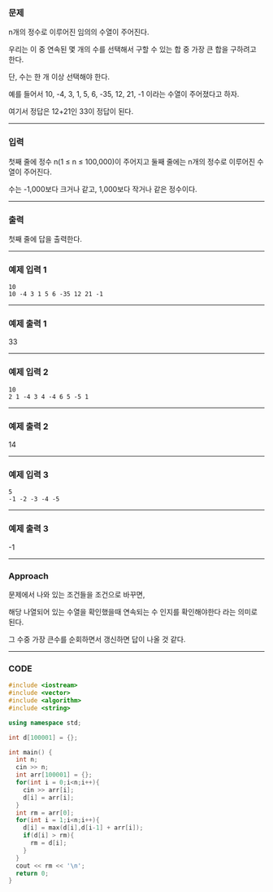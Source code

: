 ### 문제

n개의 정수로 이루어진 임의의 수열이 주어진다.

우리는 이 중 연속된 몇 개의 수를 선택해서 구할 수 있는 합 중 가장 큰 합을 구하려고 한다.

단, 수는 한 개 이상 선택해야 한다.

예를 들어서 10, -4, 3, 1, 5, 6, -35, 12, 21, -1 이라는 수열이 주어졌다고 하자. 

여기서 정답은 12+21인 33이 정답이 된다.

------------------------------------

### 입력

첫째 줄에 정수 n(1 ≤ n ≤ 100,000)이 주어지고 둘째 줄에는 n개의 정수로 이루어진 수열이 주어진다. 

수는 -1,000보다 크거나 같고, 1,000보다 작거나 같은 정수이다.

------------------------------------

### 출력

첫째 줄에 답을 출력한다.

------------------------------------

### 예제 입력 1 
```
10
10 -4 3 1 5 6 -35 12 21 -1
```

------------------------------------

### 예제 출력 1 

33

------------------------------------

### 예제 입력 2 
```
10
2 1 -4 3 4 -4 6 5 -5 1
```

------------------------------------

### 예제 출력 2 

14

------------------------------------

### 예제 입력 3 
```
5
-1 -2 -3 -4 -5
```
------------------------------------

### 예제 출력 3 

-1

------------------------------------

### Approach

문제에서 나와 있는 조건들을 조건으로 바꾸면,

해당 나열되어 있는 수열을 확인했을때 연속되는 수 인지를 확인해야한다 라는 의미로 된다.

그 수중 가장 큰수를 순회하면서 갱신하면 답이 나올 것 같다.

------------------------------------

### CODE

```C++
#include <iostream>
#include <vector>
#include <algorithm>
#include <string>

using namespace std;

int d[100001] = {};

int main() {
  int n;
  cin >> n;
  int arr[100001] = {};
  for(int i = 0;i<n;i++){
    cin >> arr[i];
    d[i] = arr[i];
  }
  int rm = arr[0];
  for(int i = 1;i<n;i++){
    d[i] = max(d[i],d[i-1] + arr[i]);
    if(d[i] > rm){
      rm = d[i];
    }
  }
  cout << rm << '\n';
  return 0;
}
```
